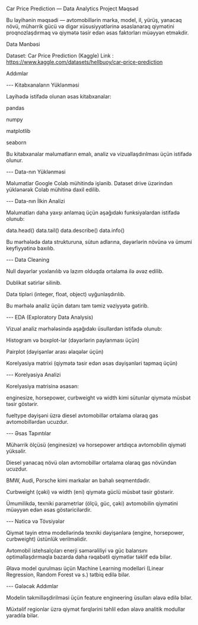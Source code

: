 Car Price Prediction — Data Analytics Project
Məqsəd

Bu layihənin məqsədi — avtomobillərin marka, model, il, yürüş, yanacaq növü, mühərrik gücü və digər xüsusiyyətlərinə əsaslanaraq qiymətini proqnozlaşdırmaq və qiymətə təsir edən əsas faktorları müəyyən etməkdir.

Data Mənbəsi

Dataset: Car Price Prediction (Kaggle)
Link : https://www.kaggle.com/datasets/hellbuoy/car-price-prediction

Addımlar

--- Kitabxanaların Yüklənməsi

Layihədə istifadə olunan əsas kitabxanalar:

pandas

numpy

matplotlib

seaborn

Bu kitabxanalar məlumatların emalı, analiz və vizuallaşdırılması üçün istifadə olunur.

--- Data-nın Yüklənməsi

Məlumatlar Google Colab mühitində işlənib.
Dataset drive üzərindən yüklənərək Colab mühitinə daxil edilib.

--- Data-nın İlkin Analizi

Məlumatları daha yaxşı anlamaq üçün aşağıdakı funksiyalardan istifadə olunub:

data.head()
data.tail()
data.describe()
data.info()


Bu mərhələdə data strukturuna, sütun adlarına, dəyərlərin növünə və ümumi keyfiyyətinə baxılıb.

--- Data Cleaning

Null dəyərlər yoxlanılıb və lazım olduqda ortalama ilə əvəz edilib.

Dublikat sətirlər silinib.

Data tipləri (integer, float, object) uyğunlaşdırılıb.

Bu mərhələ analiz üçün datanı tam təmiz vəziyyətə gətirib.

--- EDA (Exploratory Data Analysis)

Vizual analiz mərhələsində aşağıdakı üsullardan istifadə olunub:

Histogram və boxplot-lar (dəyərlərin paylanması üçün)

Pairplot (dəyişənlər arası əlaqələr üçün)

Korelyasiya matrixi (qiymətə təsir edən əsas dəyişənləri tapmaq üçün)

--- Korelyasiya Analizi

Korelyasiya matrisinə əsasən:

enginesize, horsepower, curbweight və width kimi sütunlar qiymətə müsbət təsir göstərir.

fueltype dəyişəni üzrə diesel avtomobillər ortalama olaraq gas avtomobillərdən ucuzdur.

--- Əsas Tapıntılar

Mühərrik ölçüsü (enginesize) və horsepower artdıqca avtomobilin qiyməti yüksəlir.

Diesel yanacaq növü olan avtomobillər ortalama olaraq gas növündən ucuzdur.

BMW, Audi, Porsche kimi markalar ən bahalı seqmentdədir.

Curbweight (çəki) və width (eni) qiymətə güclü müsbət təsir göstərir.

Ümumilikdə, texniki parametrlər (ölçü, güc, çəki) avtomobilin qiymətini müəyyən edən əsas göstəricilərdir.

--- Nəticə və Tövsiyələr

Qiymət təyin etmə modellərində texniki dəyişənlərə (engine, horsepower, curbweight) üstünlük verilməlidir.

Avtomobil istehsalçıları enerji səmərəliliyi və güc balansını optimallaşdırmaqla bazarda daha rəqabətli qiymətlər təklif edə bilər.

Əlavə model qurulması üçün Machine Learning modelləri (Linear Regression, Random Forest və s.) tətbiq edilə bilər.

--- Gələcək Addımlar

Modelin təkmilləşdirilməsi üçün feature engineering üsulları əlavə edilə bilər.

Müxtəlif regionlar üzrə qiymət fərqlərini təhlil edən əlavə analitik modullar yaradıla bilər.
